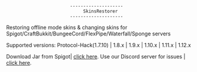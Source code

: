 							--------------------
								 SkinsRestorer
							--------------------

 Restoring offline mode skins & changing skins for Spigot/CraftBukkit/BungeeCord/FlexPipe/Waterfall/Sponge servers
  		  
 Supported versions: Protocol-Hack(1.7.10) | 1.8.x | 1.9.x | 1.10.x | 1.11.x | 1.12.x
 
 Download Jar from Spigot| [click here](https://www.spigotmc.org/resources/skinsrestorer.2124/).
 Use our Discord server for issues | [click here](https://discord.me/skinsrestorer).
